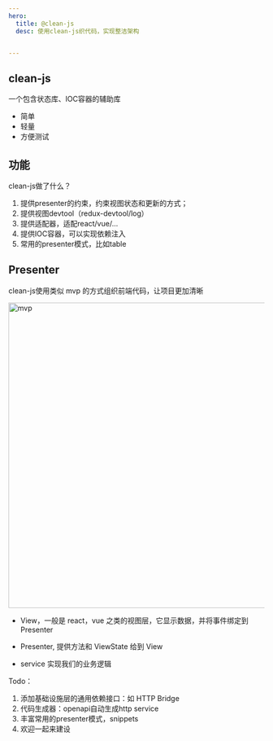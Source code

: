```yaml
---
hero:
  title: @clean-js
  desc: 使用clean-js织代码，实现整洁架构


---
```

## clean-js
一个包含状态库、IOC容器的辅助库
- 简单
- 轻量
- 方便测试
## 功能  

clean-js做了什么？

1. 提供presenter的约束，约束视图状态和更新的方式；
2. 提供视图devtool（redux-devtool/log）
3. 提供适配器，适配react/vue/...
4. 提供IOC容器，可以实现依赖注入
5. 常用的presenter模式，比如table
   
  

##  Presenter

clean-js使用类似 mvp 的方式组织前端代码，让项目更加清晰

<img src="https://lulusir.github.io/clean-js/mvp.png" width = "600"  alt="mvp" align=center />


- View，一般是 react，vue 之类的视图层，它显示数据，并将事件绑定到 Presenter

- Presenter, 提供方法和 ViewState 给到 View

- service 实现我们的业务逻辑


Todo：
1. 添加基础设施层的通用依赖接口：如 HTTP Bridge
2. 代码生成器：openapi自动生成http service
3. 丰富常用的presenter模式，snippets
4. 欢迎一起来建设
